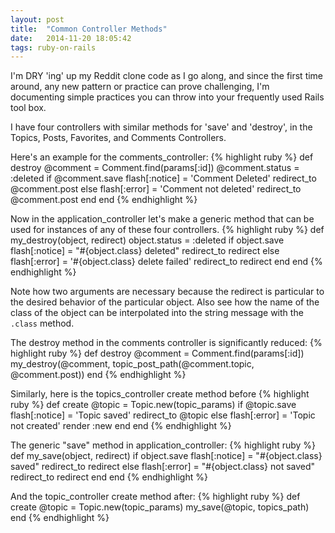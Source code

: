 ```yaml
---
layout: post
title:  "Common Controller Methods"
date:   2014-11-20 18:05:42
tags: ruby-on-rails
---
```

I'm DRY 'ing' up my Reddit clone code as I go along, and since the first time around, any new pattern or practice can prove challenging, I'm documenting simple practices you can throw into your frequently used Rails tool box.

I have four controllers with similar methods for 'save' and 'destroy', in the Topics, Posts, Favorites, and Comments Controllers.

Here's an example for the comments_controller:
{% highlight ruby %}
def destroy
    @comment = Comment.find(params[:id])
    @comment.status = :deleted
    if @comment.save
      flash[:notice] = 'Comment Deleted'
      redirect_to @comment.post
    else
      flash[:error] = 'Comment not deleted'
      redirect_to @comment.post
    end
  end
{% endhighlight %}

Now in the application_controller let's make a generic method that can be used for instances of any of these four controllers.
{% highlight ruby %}
def my_destroy(object, redirect)
    object.status = :deleted
    if object.save
      flash[:notice] = "#{object.class} deleted"
      redirect_to redirect
    else
      flash[:error] = '#{object.class} delete failed'
      redirect_to redirect
    end
  end
{% endhighlight %}

Note how two arguments are necessary because the redirect is particular to the desired behavior of the particular object. Also see how the name of the class of the object can be interpolated into the string message with the `.class` method.

The destroy method in the comments controller is significantly reduced:
{% highlight ruby %}
 def destroy
    @comment = Comment.find(params[:id])
    my_destroy(@comment, topic_post_path(@comment.topic, @comment.post))
 end
{% endhighlight %}

Similarly, here is the topics_controller create method before
{% highlight ruby %}
def create
    @topic = Topic.new(topic_params)
    if @topic.save
      flash[:notice] = 'Topic saved'
      redirect_to @topic
    else
      flash[:error] = 'Topic not created'
      render :new
    end
  end
{% endhighlight %}

The generic "save" method in application_controller:
{% highlight ruby %}
def my_save(object, redirect)
  if object.save
    flash[:notice] = "#{object.class} saved"
    redirect_to redirect
  else
    flash[:error] = "#{object.class} not saved"
    redirect_to redirect
  end
end
{% endhighlight %}

And the topic_controller create method after:
{% highlight ruby %}
 def create
    @topic = Topic.new(topic_params)
    my_save(@topic, topics_path)
  end
{% endhighlight %}

